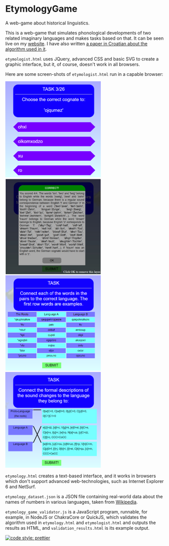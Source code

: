 # EtymologyGame
A web-game about historical linguistics.

This is a web-game that simulates phonological developments of two related imaginary languages and makes tasks based on that. It can be seen live on my [website](http://flatassembler.github.io/etymologist.html). I have also written [a paper in Croatian about the algorithm used in it](https://flatassembler.github.io/Fonoloska_evolucija_jezika.docx).

`etymologist.html` uses JQuery, advanced CSS and basic SVG to create a graphic interface, but it, of course, doesn't work in all browsers.

Here are some screen-shots of `etymologist.html` run in a capable browser:

<img src="Etymology_Game_Part_1.png" width="300"> <img src="Etymology_Game_explanation_of_Part_2.jpg" width="300"> <img src="Etymology_Game_Part_2.png" width="300"> <img src="Etymology_Game_Part_3.png" width="300">

`etymology.html` creates a text-based interface, and it works in browsers which don't support advanced web-technologies, such as Internet Explorer 6 and NetSurf.

`etymology_dataset.json` is a JSON file containing real-world data about the names of numbers in various languages, taken from [Wikipedia](https://en.wikipedia.org/wiki/List_of_numbers_in_various_languages).

`etymology_game_validator.js` is a JavaScript program, runnable, for example, in NodeJS or ChakraCore or QuickJS, which validates the algorithm used in `etymology.html` and `etymologist.html` and outputs the results as HTML, and `validation_results.html` is its example output.

[![code style: prettier](https://img.shields.io/badge/code_style-prettier-ff69b4.svg?style=flat-square)](https://github.com/prettier/prettier)
